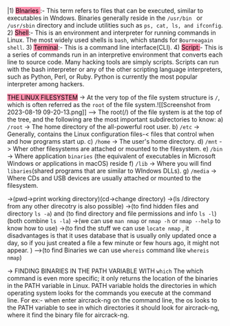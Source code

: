 |1) <mark style="background: #FF5582A6;">BInaries </mark>:- This term refers to files that can be executed, similar to executables in Wndows. Binaries generally reside in the `/usr/bin ` or `/usr/sbin` directory and include utilities such as `ps, cat, ls, and ifconfig`.
2) <mark style="background: #FF5582A6;">Shell</mark>:- This is an environment and interpreter for running commands in Linux. The most widely used shells is `bash`, which stands for `Bourneagain shell`.
3) <mark style="background: #FF5582A6;">Terminal</mark>:- This is a command line interface(CLI).
4) <mark style="background: #FF5582A6;">Script:</mark>- This is a series of commands run in an interpretive environment that converts each line to source code. Many hacking tools are simply scripts. Scripts can run with the bash interpreter or any of the other scripting language interpreters, such as Python, Perl, or Ruby. Python is currently the most popular interpreter among hackers.



<mark style="background: #FF5582A6;">THE LINUX FILESYSTEM</mark>
-> At the very top of the file system structure is `/`, which is often referred as the `root` of the file system.![[Screenshot from 2023-08-19 09-20-13.png]]  --> The root(/) of the file system is at the top of the tree, and the following are the most important subdirectories to know:
a) `/root` -> The home directory of the all-powerful root user.
b) `/etc` -> Generally, contains the Linux configuration files-< files that control when and how programs start up.
c) `/home` -> The user's home directory.
d) `/mnt` -> Wher other filesystems are attached or mounted to the filesystem.
e) `/bin` -> Where application `binaries` (the equivalent of executables in Microsoft Windows or applications in macOS) reside
f) `/lib` -> Where you will find `libaries`(shared programs that are similar to WIndows DLLs).
g) `/media` -> Where CDs and USB devices are usually attached or mounted to the filesystem.

->(pwd->print working directory)(cd->change directory)
->(ls /directory from any other direcotry is also possible)
->(to find hidden files and directory `ls -a`) and (to find directory and file permissions and info `ls -l`) (both combine `ls -la`)
->(we can use `man nmap` or `nmap -h` or `nmap --help` to know how to use)
->(to find the stuff we can use `locate nmap` , it disadvantages is that it uses database that is usually only updated once a day, so if you just created a file a few minute or few hours ago, it might not appear. )
-->(to find Binaries we can use `whereis` command like `whereis nmap`)


-> FINDING BINARIES IN THE PATH VARIABLE WITH `which`
The which command is even more specific; it only returns the location of the binaries in the PATH variable in Linux. PATH variable holds the directories in which operating system looks for the commands you execute at the command line. For ex:- when enter aircrack-ng on the command line, the os looks to the PATH variable to see in which directories it should look for aircrack-ng, where it find the binary file for aircrack-ng.


